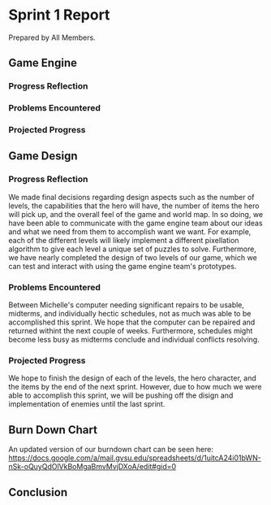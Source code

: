 # Sprint 1 Report
Prepared by All Members.

## Game Engine

### Progress Reflection

### Problems Encountered

### Projected Progress

## Game Design

### Progress Reflection
We made final decisions regarding design aspects such as the number of levels, the capabilities that the hero will have, the number of items the hero will pick up, and the overall feel of the game and world map. In so doing, we have been able to communicate with the game engine team about our ideas and what we need from them to accomplish want we want. For example, each of the different levels will likely implement a different pixellation algorithm to give each level a unique set of puzzles to solve. Furthermore, we have nearly completed the design of two levels of our game, which we can test and interact with using the game engine team's prototypes.

### Problems Encountered
Between Michelle's computer needing significant repairs to be usable, midterms, and individually hectic schedules, not as much was able to be accomplished this sprint. We hope that the computer can be repaired and returned withint the next couple of weeks. Furthermore, schedules might become less busy as midterms conclude and individual conflicts resolving.

### Projected Progress
We hope to finish the design of each of the levels, the hero character, and the items by the end of the next sprint. However, due to how much we were able to accomplish this sprint, we will be pushing off the disign and implementation of enemies until the last sprint.

## Burn Down Chart
An updated version of our burndown chart can be seen here:
https://docs.google.com/a/mail.gvsu.edu/spreadsheets/d/1uitcA24i01bWN-nSk-oQuyQdOlVkBoMgaBmvMvjDXoA/edit#gid=0

## Conclusion

